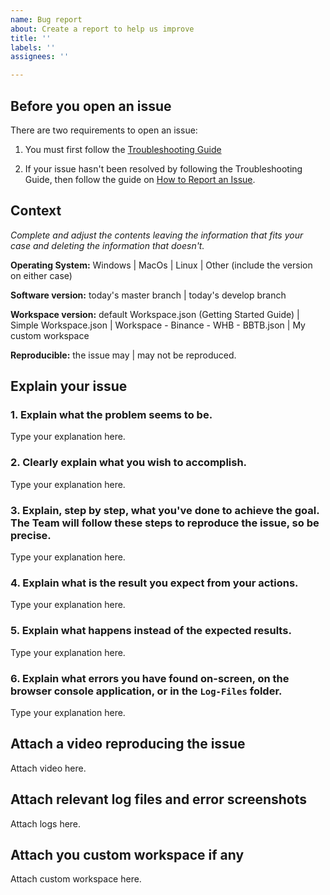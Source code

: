 ```yaml
---
name: Bug report
about: Create a report to help us improve
title: ''
labels: ''
assignees: ''

---
```


## Before you open an issue

There are two requirements to open an issue:

1. You must first follow the [Troubleshooting Guide](https://docs.superalgos.org/suite-how-to-troubleshoot-an-issue.html)

2. If your issue hasn't been resolved by following the Troubleshooting Guide, then follow the guide on [How to Report an Issue](https://docs.superalgos.org/suite-how-to-report-an-issue.html).

## Context

*Complete and adjust the contents leaving the information that fits your case and deleting the information that doesn't.*

**Operating System:** Windows | MacOs | Linux | Other (include the version on either case)

**Software version:** today's master branch | today's develop branch 

**Workspace version:** default Workspace.json (Getting Started Guide) | Simple Workspace.json | Workspace - Binance - WHB - BBTB.json | My custom workspace 

**Reproducible:** the issue may | may not be reproduced.

## Explain your issue

### 1. Explain what the problem seems to be.

Type your explanation here.

### 2. Clearly explain what you wish to accomplish.

Type your explanation here.

### 3. Explain, step by step, what you've done to achieve the goal. The Team will follow these steps to reproduce the issue, so be precise.

Type your explanation here.

### 4. Explain what is the result you expect from your actions.

Type your explanation here.

### 5. Explain what happens instead of the expected results.

Type your explanation here.

### 6. Explain what errors you have found on-screen, on the browser console application, or in the ```Log-Files``` folder.

Type your explanation here.

## Attach a video reproducing the issue

Attach video here.

## Attach relevant log files and error screenshots

Attach logs here.

## Attach you custom workspace if any

Attach custom workspace here.
